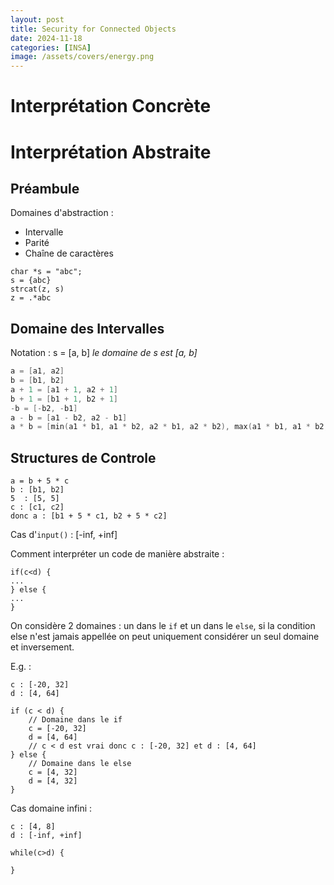 ```yaml
---
layout: post
title: Security for Connected Objects
date: 2024-11-18
categories: [INSA]
image: /assets/covers/energy.png
---
```


# Interprétation Concrète

# Interprétation Abstraite

## Préambule

Domaines d'abstraction :
- Intervalle
- Parité
- Chaîne de caractères

```
char *s = "abc";
s = {abc}
strcat(z, s)
z = .*abc
```

## Domaine des Intervalles

Notation : s = [a, b]  *le domaine de s est [a, b]*

```c
a = [a1, a2]
b = [b1, b2]
a + 1 = [a1 + 1, a2 + 1]
b + 1 = [b1 + 1, b2 + 1]
-b = [-b2, -b1]
a - b = [a1 - b2, a2 - b1]
a * b = [min(a1 * b1, a1 * b2, a2 * b1, a2 * b2), max(a1 * b1, a1 * b2, a2 * b1, a2 * b2)]
```

## Structures de Controle

```
a = b + 5 * c
b : [b1, b2]
5  : [5, 5]
c : [c1, c2]
donc a : [b1 + 5 * c1, b2 + 5 * c2]
```
Cas d'`input()` : [-inf, +inf]

Comment interpréter un code de manière abstraite :

```
if(c<d) {
...
} else {
...
}
```

On considère 2 domaines : un dans le `if` et un dans le `else`, si la condition else n'est jamais appellée on peut uniquement considérer un seul domaine et inversement.

E.g. :
```
c : [-20, 32]
d : [4, 64]

if (c < d) {
    // Domaine dans le if
    c = [-20, 32]
    d = [4, 64]
    // c < d est vrai donc c : [-20, 32] et d : [4, 64]
} else {
    // Domaine dans le else
    c = [4, 32]
    d = [4, 32]
}
```

Cas domaine infini :

```
c : [4, 8] 
d : [-inf, +inf]

while(c>d) {

}
```
